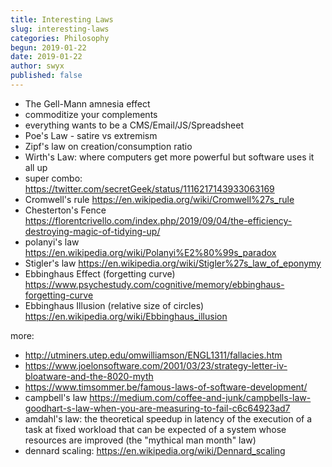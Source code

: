```yaml
---
title: Interesting Laws
slug: interesting-laws
categories: Philosophy
begun: 2019-01-22
date: 2019-01-22
author: swyx
published: false
---
```


- The Gell-Mann amnesia effect
- commoditize your complements
- everything wants to be a CMS/Email/JS/Spreadsheet
- Poe's Law - satire vs extremism
- Zipf's law on creation/consumption ratio
- Wirth's Law: where computers get more powerful but software uses it all up
- super combo: https://twitter.com/secretGeek/status/1116217143933063169
- Cromwell's rule https://en.wikipedia.org/wiki/Cromwell%27s_rule
- Chesterton's Fence https://florentcrivello.com/index.php/2019/09/04/the-efficiency-destroying-magic-of-tidying-up/
- polanyi's law https://en.wikipedia.org/wiki/Polanyi%E2%80%99s_paradox
- Stigler's law https://en.wikipedia.org/wiki/Stigler%27s_law_of_eponymy
- Ebbinghaus Effect (forgetting curve) https://www.psychestudy.com/cognitive/memory/ebbinghaus-forgetting-curve
- Ebbinghaus Illusion (relative size of circles) https://en.wikipedia.org/wiki/Ebbinghaus_illusion

more:

- http://utminers.utep.edu/omwilliamson/ENGL1311/fallacies.htm
- https://www.joelonsoftware.com/2001/03/23/strategy-letter-iv-bloatware-and-the-8020-myth
- https://www.timsommer.be/famous-laws-of-software-development/
- campbell's law https://medium.com/coffee-and-junk/campbells-law-goodhart-s-law-when-you-are-measuring-to-fail-c6c64923ad7
- amdahl's law: the theoretical speedup in latency of the execution of a task at fixed workload that can be expected of a system whose resources are improved (the "mythical man month" law)
- dennard scaling: https://en.wikipedia.org/wiki/Dennard_scaling
